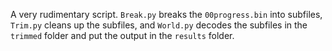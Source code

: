 A very rudimentary script. `Break.py` breaks the `00progress.bin` into subfiles, `Trim.py` cleans up the subfiles, and `World.py` decodes the subfiles in the `trimmed` folder and put the output in the `results` folder.
